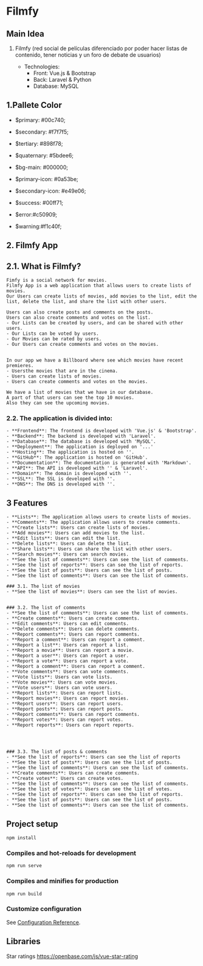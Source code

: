# Filmfy

## Main Idea
1. Filmfy (red social de películas diferenciado por poder hacer listas de contenido, tener noticias y un foro de debate de usuarios)

    - Technologies: 
      - Front: Vue.js & Bootstrap
      - Back: Laravel  & Python
      - Database: MySQL

## 1.Pallete Color

* $primary: #00c740;
* $secondary: #f7f7f5;
* $tertiary: #898f78;
* $quaternary: #5bdee6;


* $bg-main: #000000;


* $primary-icon: #0a53be;
* $secondary-icon: #e49e06;


* $success: #00ff71;
* $error:#c50909;
* $warning:#f1c40f;

  

## 2. Filmfy App


## 2.1. What is Filmfy?

    Fimfy is a social network for movies.
    Filmfy App is a web application that allows users to create lists of movies.
    Our Users can create lists of movies, add movies to the list, edit the list, delete the list, and share the list with other users.

    Users can also create posts and comments on the posts.
    Users can also create comments and votes on the list.
    - Our Lists can be created by users, and can be shared with other users.
    - Our Lists can be voted by users.
    - Our Movies can be rated by users.
    - Our Users can create comments and votes on the movies.

  
    In our app we have a Billboard where see which movies have recent premieres.
    - Usersthe movies that are in the cinema.
    - Users can create lists of movies.
    - Users can create comments and votes on the movies.
    
    We have a list of movies that we have in our database.
    A part of that users can see the top 10 movies.
    Also they can see the upcoming movies.

    
### 2.2. The application is divided into:
    - **Frontend**: The frontend is developed with 'Vue.js' & 'Bootstrap'.
    - **Backend**: The backend is developed with 'Laravel'.
    - **Database**: The database is developed with 'MySQL'.
    - **Deployment**: The application is deployed on '...'
    - **Hosting**: The application is hosted on ''.
    - **GitHub**: The application is hosted on 'GitHub'.
    - **Documentation**: The documentation is generated with 'Markdown'.
    - **API**: The API is developed with '' & 'Laravel'.
    - **Domain**: The domain is developed with ''.
    - **SSL**: The SSL is developed with ''.
    - **DNS**: The DNS is developed with ''.

## 3 Features
    - **Lists**: The application allows users to create lists of movies.
    - **Comments**: The application allows users to create comments.
    - **Create lists**: Users can create lists of movies.
    - **Add movies**: Users can add movies to the list.
    - **Edit lists**: Users can edit the list.
    - **Delete lists**: Users can delete the list.
    - **Share lists**: Users can share the list with other users.
    - **Search movies**: Users can search movies.
    - **See the list of comments**: Users can see the list of comments.
    - **See the list of reports**: Users can see the list of reports.
    - **See the list of posts**: Users can see the list of posts.
    - **See the list of comments**: Users can see the list of comments.

    ### 3.1. The list of movies
    - **See the list of movies**: Users can see the list of movies.
    
    
    ### 3.2. The list of comments
    - **See the list of comments**: Users can see the list of comments.
    - **Create comments**: Users can create comments.
    - **Edit comments**: Users can edit comments.
    - **Delete comments**: Users can delete comments.
    - **Report comments**: Users can report comments.
    - **Report a comment**: Users can report a comment.
    - **Report a list**: Users can report a list.
    - **Report a movie**: Users can report a movie.
    - **Report a user**: Users can report a user.
    - **Report a vote**: Users can report a vote.
    - **Report a comment**: Users can report a comment.
    - **Vote comments**: Users can vote comments.
    - **Vote lists**: Users can vote lists.
    - **Vote movies**: Users can vote movies.
    - **Vote users**: Users can vote users.
    - **Report lists**: Users can report lists.
    - **Report movies**: Users can report movies.
    - **Report users**: Users can report users.
    - **Report posts**: Users can report posts.
    - **Report comments**: Users can report comments.
    - **Report votes**: Users can report votes.
    - **Report reports**: Users can report reports.

    


    ### 3.3. The list of posts & comments
    - **See the list of reports**: Users can see the list of reports
    - **See the list of posts**: Users can see the list of posts.
    - **See the list of comments**: Users can see the list of comments.
    - **Create comments**: Users can create comments.
    - **Create votes**: Users can create votes.
    - **See the list of comments**: Users can see the list of comments.
    - **See the list of votes**: Users can see the list of votes.
    - **See the list of reports**: Users can see the list of reports.
    - **See the list of posts**: Users can see the list of posts.
    - **See the list of comments**: Users can see the list of comments.   

## Project setup
```
npm install
```

### Compiles and hot-reloads for development
```
npm run serve
```

### Compiles and minifies for production
```
npm run build
```

### Customize configuration
See [Configuration Reference](https://cli.vuejs.org/config/).





## Libraries

Star ratings
https://openbase.com/js/vue-star-rating

